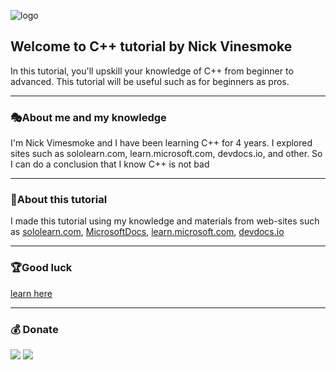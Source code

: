 ![logo](https://github.com/Nick-Vinesmoke/Cpp-tutorial/blob/main/main_images/logo.png?raw=true)

Welcome to C++ tutorial by Nick Vinesmoke
---
In this tutorial, you'll upskill your knowledge of C++ from beginner to advanced. This tutorial will be useful such as for beginners as pros.

---
### 🎭About me and my knowledge

I'm Nick Vimesmoke and I have been learning C++ for 4 years. I explored sites such as sololearn.com, learn.microsoft.com, devdocs.io, and other. So I can do a conclusion that I know C++ is not bad

---
### 🎫About this tutorial
I made this tutorial using my knowledge and materials from web-sites such as [sololearn.com](https://www.sololearn.com/learn/courses/c-plus-plus-introduction), [MicrosoftDocs](https://github.com/MicrosoftDocs/cpp-docs), [learn.microsoft.com](https://learn.microsoft.com/en-us/cpp/?view=msvc-170), [devdocs.io](https://devdocs.io/cpp/)

---
### 🏆Good luck

[learn here](https://github.com/Nick-Vinesmoke/Cpp-tutorial/wiki)

---
### 💰 Donate
   <a href="https://www.donationalerts.com/r/nick_vinesmoke"><img src="https://img.shields.io/badge/Donationalerts-F37623?style=for-the-badge&logo=Cash%20App&logoColor=white"></a>
   <a href="https://patreon.com/NickVinesmoke"><img src="https://img.shields.io/badge/Patreon-F96854?style=for-the-badge&logo=patreon&logoColor=white"></a>


